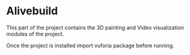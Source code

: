 # Alivebuild

This part of the project contains the 3D painting and Video visualization modules of the project.

Once the project is installed import vuforia package before running.
